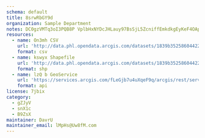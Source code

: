 ```yaml
---
schema: default
title: 8srwRbGY9d 
organization: Sample Department 
notes: DC0gzVMTq3oI3PQB8P VplbHxNYDcJHLauy97BsSjL5ZcniffEmkdkgEyKeF4OApW vuhAb6d1RZeUXO25UFMwGsqCRKwWvhJtIN 
resources:
  - name: On3mh CSV
    url: 'http://data.phl.opendata.arcgis.com/datasets/1839b35258604422b0b520cbb668df0d_0.csv'
    format: csv
  - name: kswyx Shapefile
    url: 'http://data.phl.opendata.arcgis.com/datasets/1839b35258604422b0b520cbb668df0d_0.zip'
    format: shp
  - name: lzQ b GeoService
    url: 'https://services.arcgis.com/fLeGjb7u4uXqeF9q/arcgis/rest/services/Air_Monitoring_Stations/FeatureServer/0/query'
    format: api
license: 7jbix 
category:
  - gZJyV 
  - snX1c 
  - B9ZsX 
maintainer: DavrU  
maintainer_email: lMpHs@Uw8fM.com
---
```

